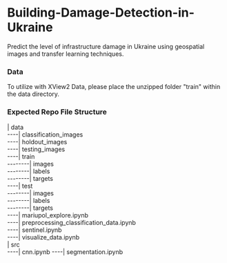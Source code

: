 # Building-Damage-Detection-in-Ukraine
Predict the level of infrastructure damage in Ukraine using geospatial images and transfer learning techniques.


### Data 

To utilize with XView2 Data, please place the unzipped folder "train" within the data directory. 

### Expected Repo File Structure 


| data      
----| classification_images      
----| holdout_images     
----| testing_images     
----| train    
--------| images     
--------| labels     
--------| targets     
----| test     
--------| images    
--------| labels   
--------| targets     
----| mariupol_explore.ipynb     
----| preprocessing_classification_data.ipynb      
----| sentinel.ipynb     
----| visualize_data.ipynb    
| src     
----| cnn.ipynb 
----| segmentation.ipynb

  